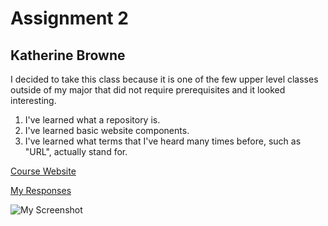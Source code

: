 # Assignment 2
## Katherine Browne
I decided to take this class because it is one of the few upper level classes outside of my major that did not require prerequisites and it looked interesting.
1. I've learned what a repository is.
2. I've learned basic website components.
3. I've learned what terms  that I've heard many times before, such as "URL", actually stand for.

[Course Website](https://intro-web-dev.media-ed-online.com/)

[My Responses](./responses.txt)

![My Screenshot](./screenshot.jpg)
